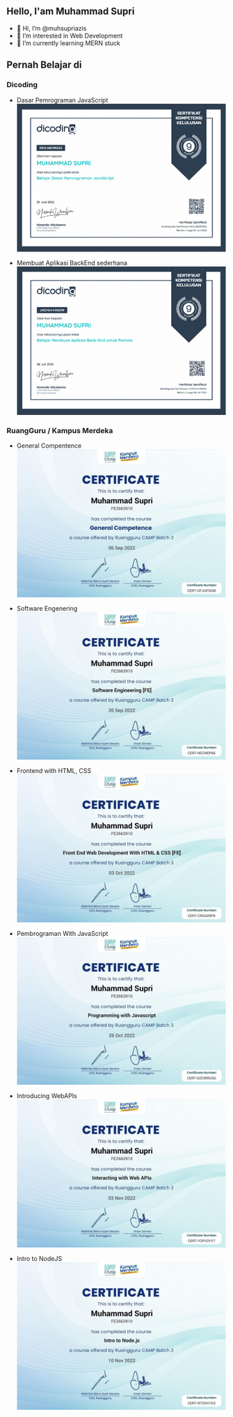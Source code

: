 ## Hello, I'am Muhammad Supri

- 👋 Hi, I’m @muhsupriazis
- 👀 I’m interested in Web Development
- 🌱 I’m currently learning MERN stuck

## Pernah Belajar di

### Dicoding

- Dasar Pemrograman JavaScript
  ![Dasar Pembrograman Javascript](/src/KEXLGBD3RZG2.png "Optional title")

- Membuat Aplikasi BackEnd sederhana
  ![Dasar Pembrograman Javascript](/src/JMZVG444NZN9.png "Optional title")

### RuangGuru / Kampus Merdeka

- General Compentence
  ![Dasar Pembrograman Javascript](/src/CERT-OFJUFSDM.jpg "Optional title")

- Software Engenering
  ![Dasar Pembrograman Javascript](/src/CERT-NCO4EP66.jpg "Optional title")

- Frontend with HTML, CSS
  ![Dasar Pembrograman Javascript](/src/CERT-CRG429FR.jpg "Optional title")

- Pembrograman With JavaScript
  ![Dasar Pembrograman Javascript](/src/CERT-DZCWRU5G.jpg "Optional title")

- Introducing WebAPIs
  ![Dasar Pembrograman Javascript](/src/CERT-Y2PV3YY7.jpg "Optional title")

- Intro to NodeJS
  ![Dasar Pembrograman Javascript](/src/CERT-RTODV1K3.jpg "Optional title")

<!---
muhsupriazis/muhsupriazis is a ✨ special ✨ repository because its `README.md` (this file) appears on your GitHub profile.
You can click the Preview link to take a look at your changes.
--->
